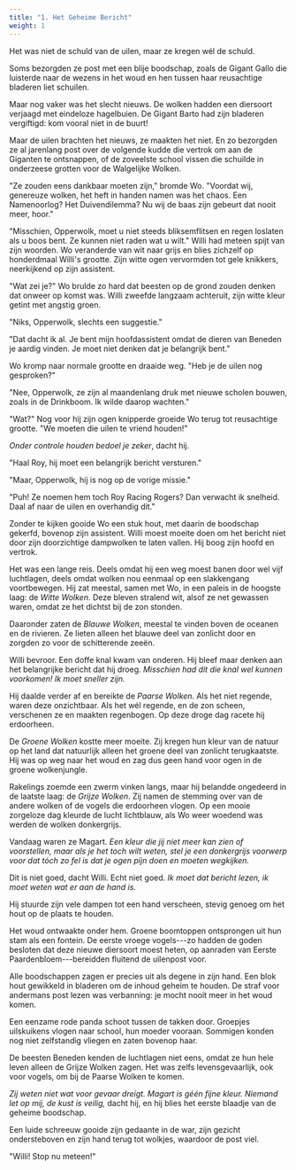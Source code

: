 ```yaml
---
title: "1. Het Geheime Bericht"
weight: 1
---
```


Het was niet de schuld van de uilen, maar ze kregen wél de schuld.

Soms bezorgden ze post met een blije boodschap, zoals de Gigant Gallo die luisterde naar de wezens in het woud en hen tussen haar reusachtige bladeren liet schuilen.

Maar nog vaker was het slecht nieuws. De wolken hadden een diersoort verjaagd met eindeloze hagelbuien. De Gigant Barto had zijn bladeren vergiftigd: kom vooral niet in de buurt!

Maar de uilen brachten het nieuws, ze maakten het niet. En zo bezorgden ze al jarenlang post over de volgende kudde die vertrok om aan de Giganten te ontsnappen, of de zoveelste school vissen die schuilde in onderzeese grotten voor de Walgelijke Wolken.

"Ze zouden eens dankbaar moeten zijn," bromde Wo. "Voordat wij,
genereuze wolken, het heft in handen namen was het chaos. Een Namenoorlog? Het Duivendilemma? Nu wij de baas zijn gebeurt dat nooit meer, hoor."

"Misschien, Opperwolk, moet u niet steeds bliksemflitsen en regen
loslaten als u boos bent. Ze kunnen niet raden wat u wilt." Willi had
meteen spijt van zijn woorden. Wo veranderde van wit naar grijs en
blies zichzelf op honderdmaal Willi's grootte. Zijn witte ogen vervormden tot gele knikkers, neerkijkend op zijn assistent.

"Wat zei je?" Wo brulde zo hard dat beesten op de grond zouden denken
dat onweer op komst was. Willi zweefde langzaam achteruit, zijn witte
kleur getint met angstig groen.

"Niks, Opperwolk, slechts een suggestie."

"Dat dacht ik al. Je bent mijn hoofdassistent omdat de dieren van Beneden je aardig vinden. Je moet niet denken dat je belangrijk bent."

Wo kromp naar normale grootte en draaide weg. "Heb je de uilen nog gesproken?"

"Nee, Opperwolk, ze zijn al maandenlang druk met nieuwe scholen bouwen, zoals in de Drinkboom. Ik wilde daarop wachten."

"Wat?" Nog voor hij zijn ogen knipperde groeide Wo terug tot
reusachtige grootte. "We moeten die uilen te vriend houden!" 

*Onder controle houden bedoel je zeker*, dacht hij.

"Haal Roy, hij moet een belangrijk bericht versturen."

"Maar, Opperwolk, hij is nog op de vorige missie."

"Puh! Ze noemen hem toch Roy Racing Rogers? Dan
verwacht ik snelheid. Daal af naar de uilen en overhandig dit."

Zonder te kijken gooide Wo een stuk hout, met daarin de boodschap
gekerfd, bovenop zijn assistent. Willi moest moeite doen om het bericht
niet door zijn doorzichtige dampwolken te laten vallen. Hij boog
zijn hoofd en vertrok.

Het was een lange reis. Deels omdat hij een weg moest banen door wel
vijf luchtlagen, deels omdat wolken nou eenmaal op een slakkengang
voortbewegen. Hij zat meestal, samen met Wo, in een paleis in de hoogste
laag: de _Witte Wolken_. Deze bleven stralend wit, alsof ze
net gewassen waren, omdat ze het dichtst bij de zon stonden.

Daaronder zaten de _Blauwe Wolken_, meestal te vinden boven de
oceanen en de rivieren. Ze lieten alleen het blauwe deel van zonlicht
door en zorgden zo voor de schitterende zeeën.

Willi bevroor. Een doffe knal kwam van onderen. Hij bleef maar denken aan het belangrijke bericht dat hij droeg. *Misschien had dit die knal wel kunnen voorkomen! Ik moet sneller zijn.*

Hij daalde verder af en bereikte de _Paarse Wolken_. Als het niet
regende, waren deze onzichtbaar. Als het wél regende, en de
zon scheen, verschenen ze en maakten regenbogen. Op deze droge dag racete hij erdoorheen.

De _Groene Wolken_ kostte meer moeite. Zij kregen
hun kleur van de natuur op het land dat natuurlijk alleen het groene
deel van zonlicht terugkaatste. Hij was op weg naar het woud en zag
dus geen hand voor ogen in de groene wolkenjungle.

Rakelings zoemde een zwerm vinken langs, maar hij belandde ongedeerd in
de laatste laag: de _Grijze Wolken_. Zij namen de stemming over van de andere wolken of de vogels die erdoorheen vlogen. Op een mooie zorgeloze dag kleurde de lucht lichtblauw, als Wo weer woedend was werden de wolken donkergrijs.

Vandaag waren ze Magart. *Een kleur die jij niet meer kan zien of voorstellen, maar als je het toch wilt weten, stel je een donkergrijs voorwerp voor dat tóch zo fel is dat je ogen pijn doen en moeten wegkijken.*

Dit is niet goed, dacht Willi. Echt niet goed. *Ik moet dat bericht lezen, ik moet weten wat er aan de hand is.* 

Hij stuurde zijn vele dampen tot een hand verscheen, stevig genoeg om het hout op de plaats te houden.

Het woud ontwaakte onder hem. Groene boomtoppen ontsprongen uit hun stam als een fontein. De eerste vroege vogels---zo hadden de goden besloten dat deze nieuwe diersoort moest heten, op aanraden van Eerste Paardenbloem---bereidden fluitend de uilenpost voor. 

Alle boodschappen zagen er precies uit als degene in zijn hand. Een blok hout gewikkeld in bladeren om de inhoud geheim te houden. De straf voor andermans post lezen was verbanning: je mocht nooit meer in het woud komen.

Een eenzame rode panda schoot tussen de takken door. Groepjes uilskuikens vlogen naar school, hun moeder vooraan. Sommigen konden nog niet zelfstandig vliegen en zaten bovenop haar.

De beesten Beneden kenden de luchtlagen niet eens, omdat ze hun hele leven alleen de Grijze Wolken zagen. Het was zelfs levensgevaarlijk, ook voor vogels, om bij de Paarse Wolken te komen.

*Zij weten niet wat voor gevaar dreigt. Magart is géén fijne kleur. Niemand let op mij, de kust is veilig,* dacht hij, en hij blies het eerste blaadje van de geheime boodschap. 

Een luide schreeuw gooide zijn gedaante in de war, zijn gezicht ondersteboven en zijn hand terug tot wolkjes, waardoor de post viel.

"Willi! Stop nu meteen!"